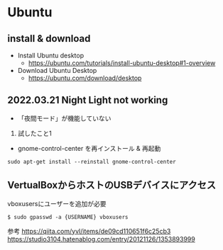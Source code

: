 # Ubuntu

## install & download

- Install Ubuntu desktop
  - https://ubuntu.com/tutorials/install-ubuntu-desktop#1-overview
- Download Ubuntu Desktop 
  - https://ubuntu.com/download/desktop

## 2022.03.21 Night Light not working

- 「夜間モード」が機能していない

1. 試したこと1

- gnome-control-center を再インストール & 再起動
```
sudo apt-get install --reinstall gnome-control-center
```


## VertualBoxからホストのUSBデバイスにアクセス
vboxusersにユーザーを追加が必要

```
$ sudo gpasswd -a {USERNAME} vboxusers
```

参考
https://qiita.com/yvl/items/de09cd110651f6c25cb3
https://studio3104.hatenablog.com/entry/20121126/1353893999
